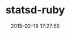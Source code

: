 ---
layout: post
title:  "statsd-ruby"
repo:   "reinh/statsd"
date:   2015-02-18 17:27:55
gemurl: https://github.com/reinh/statsd
---